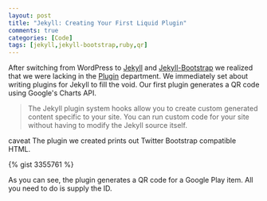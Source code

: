 ```yaml
---
layout: post
title: "Jekyll: Creating Your First Liquid Plugin"
comments: true
categories: [Code]
tags: [jekyll,jekyll-bootstrap,ruby,qr]
---
```


After switching from WordPress to [Jekyll](http://xorcode.net/Pb1SBF) and [Jekyll-Bootstrap](http://xorcode.net/SjE0JM) we realized that we were lacking in the [Plugin](http://xorcode.net/NkqtRj) department. We immediately set about writing plugins for Jekyll to fill the void. Our first plugin generates a QR code using Google's Charts API.

<!--more-->

> The Jekyll plugin system hooks allow you to create custom generated content specific to your site. You can run custom code for your site without having to modify the Jekyll source itself.

<span class="label label-info">caveat</span> The plugin we created prints out Twitter Bootstrap compatible HTML.

{% gist 3355761 %}

As you can see, the plugin generates a QR code for a Google Play item. All you need to do is supply the ID.
